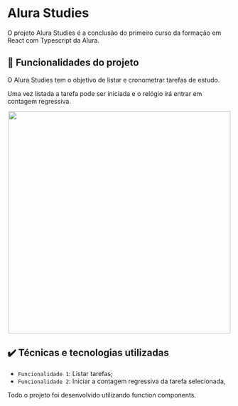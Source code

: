 
# Alura Studies

O projeto Alura Studies é a conclusão do primeiro curso da formação em React com Typescript da Alura.

## 🔨 Funcionalidades do projeto

O Alura Studies tem o objetivo de listar e cronometrar tarefas de estudo.

Uma vez listada a tarefa pode ser iniciada e o relógio irá entrar em contagem regressiva.

<div align="center">
<img src="https://user-images.githubusercontent.com/99735564/176952780-fbff4568-7c27-4c00-948b-87fc77983d5c.png" width="500px"/>
</div>

## ✔️ Técnicas e tecnologias utilizadas

- `Funcionalidade 1`: Listar tarefas;
- `Funcionalidade 2`: Iniciar a contagem regressiva da tarefa selecionada,

Todo o projeto foi desenvolvido utilizando function components.
